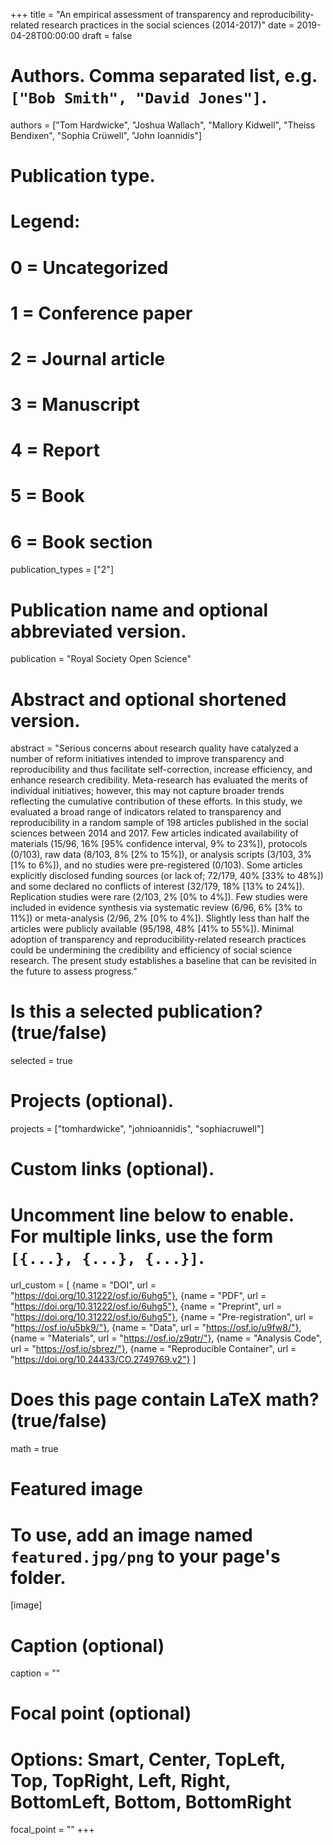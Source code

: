 +++
title = "An empirical assessment of transparency and reproducibility-related research practices in the social sciences (2014-2017)"
date = 2019-04-28T00:00:00
draft = false

# Authors. Comma separated list, e.g. `["Bob Smith", "David Jones"]`.
authors = ["Tom Hardwicke", "Joshua Wallach", "Mallory Kidwell", "Theiss Bendixen", "Sophia Crüwell", "John Ioannidis"]

# Publication type.
# Legend:
# 0 = Uncategorized
# 1 = Conference paper
# 2 = Journal article
# 3 = Manuscript
# 4 = Report
# 5 = Book
# 6 = Book section
publication_types = ["2"]

# Publication name and optional abbreviated version.
publication = "Royal Society Open Science"

# Abstract and optional shortened version.
abstract = "Serious concerns about research quality have catalyzed a number of reform initiatives intended to improve transparency and reproducibility and thus facilitate self-correction, increase efficiency, and enhance research credibility. Meta-research has evaluated the merits of individual initiatives; however, this may not capture broader trends reflecting the cumulative contribution of these efforts. In this study, we evaluated a broad range of indicators related to transparency and reproducibility in a random sample of 198 articles published in the social sciences between 2014 and 2017. Few articles indicated availability of materials (15/96, 16% [95% confidence interval, 9% to 23%]), protocols (0/103), raw data (8/103, 8% [2% to 15%]), or analysis scripts (3/103, 3% [1% to 6%]), and no studies were pre-registered (0/103). Some articles explicitly disclosed funding sources (or lack of; 72/179, 40% [33% to 48%]) and some declared no conflicts of interest (32/179, 18% [13% to 24%]). Replication studies were rare (2/103, 2% [0% to 4%]). Few studies were included in evidence synthesis via systematic review (6/96, 6% [3% to 11%]) or meta-analysis (2/96, 2% [0% to 4%]). Slightly less than half the articles were publicly available (95/198, 48% [41% to 55%]). Minimal adoption of transparency and reproducibility-related research practices could be undermining the credibility and efficiency of social science research. The present study establishes a baseline that can be revisited in the future to assess progress."

# Is this a selected publication? (true/false)
selected = true

# Projects (optional).
projects = ["tomhardwicke", "johnioannidis", "sophiacruwell"]

# Custom links (optional).
#   Uncomment line below to enable. For multiple links, use the form `[{...}, {...}, {...}]`.
url_custom = [
{name = "DOI", url = "https://doi.org/10.31222/osf.io/6uhg5"},
{name = "PDF", url = "https://doi.org/10.31222/osf.io/6uhg5"},
{name = "Preprint", url = "https://doi.org/10.31222/osf.io/6uhg5"},
{name = "Pre-registration", url = "https://osf.io/u5bk9/"},
{name = "Data", url = "https://osf.io/u9fw8/"},
{name = "Materials", url = "https://osf.io/z9qtr/"},
{name = "Analysis Code", url = "https://osf.io/sbrez/"},
{name = "Reproducible Container", url = "https://doi.org/10.24433/CO.2749769.v2"}
]

# Does this page contain LaTeX math? (true/false)
math = true

# Featured image
# To use, add an image named `featured.jpg/png` to your page's folder. 
[image]
  # Caption (optional)
  caption = ""

  # Focal point (optional)
  # Options: Smart, Center, TopLeft, Top, TopRight, Left, Right, BottomLeft, Bottom, BottomRight
  focal_point = ""
+++
